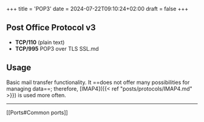 +++
title = 'POP3'
date = 2024-07-22T09:10:24+02:00
draft = false
+++

## Post Office Protocol v3

- **TCP/110** (plain text)
- **TCP/995** POP3 over TLS SSL.md

## Usage

Basic mail transfer functionality. It ==does not offer many possibilities for managing data==; therefore, [IMAP4]({{< ref "posts/protocols/IMAP4.md" >}}) is used more often.

---
 [[Ports#Common ports]]

